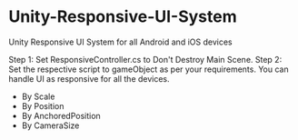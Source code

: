 # Unity-Responsive-UI-System
Unity Responsive UI System for all Android and iOS devices

Step 1: Set ResponsiveController.cs to Don't Destroy Main Scene.
Step 2: Set the respective script to  gameObject as per your requirements. 
You can handle UI as responsive for all the devices.
- By Scale
- By Position
- By AnchoredPosition
- By CameraSize
